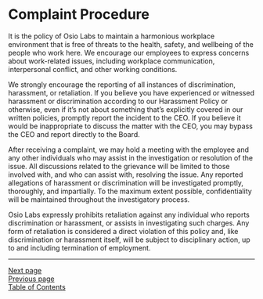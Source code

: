 # Complaint Procedure
It is the policy of Osio Labs to maintain a harmonious workplace environment that is free of threats to the health, safety, and wellbeing of the people who work here. We encourage our employees to express concerns about work-related issues, including workplace communication, interpersonal conflict, and other working conditions.

We strongly encourage the reporting of all instances of discrimination, harassment, or retaliation. If you believe you have experienced or witnessed harassment or discrimination according to our Harassment Policy or otherwise, even if it’s not about something that’s explicitly covered in our written policies, promptly report the incident to the CEO. If you believe it would be inappropriate to discuss the matter with the CEO, you may bypass the CEO and report directly to the Board.

After receiving a complaint, we may hold a meeting with the employee and any other individuals who may assist in the investigation or resolution of the issue. All discussions related to the grievance will be limited to those involved with, and who can assist with, resolving the issue. Any reported allegations of harassment or discrimination will be investigated promptly, thoroughly, and impartially. To the maximum extent possible, confidentiality will be maintained throughout the investigatory process. 

Osio Labs expressly prohibits retaliation against any individual who reports discrimination or harassment, or assists in investigating such charges. Any form of retaliation is considered a direct violation of this policy and, like discrimination or harassment itself, will be subject to disciplinary action, up to and including termination of employment.

---
[Next page](04disciplinary.md)  
[Previous page](02harassment.md)  
[Table of Contents](../README.md#table-of-contents)
